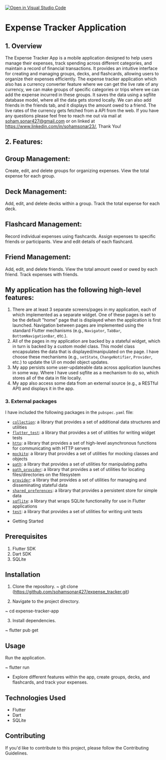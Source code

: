 [![Open in Visual Studio Code](https://classroom.github.com/assets/open-in-vscode-718a45dd9cf7e7f842a935f5ebbe5719a5e09af4491e668f4dbf3b35d5cca122.svg)](https://classroom.github.com/online_ide?assignment_repo_id=13136296&assignment_repo_type=AssignmentRepo)
# Expense Tracker Application

## 1. Overview

The Expense Tracker App is a mobile application designed to help users manage their expenses, track spending across different categories, and maintain a record of financial transactions. It provides an intuitive interface for creating and managing groups, decks, and flashcards, allowing users to organize their expenses efficiently. The expense tracker application which also has a currency converter feature where we can get the live rate of any currency, we can make groups of specific categories or trips where we can add the expense incurred in these groups. It saves the data using a sqflite database model, where all the data gets stored locally. We can also add friends in the friends tab, and it displays the amount owed to a friend. The live rates of the currency gets fetched from a API from the web. If you have any questions please feel free to reach me out via mail at soham.sonar427@gmail.com or on linked at https://www.linkedin.com/in/sohamsonar23/, Thank You!


## 2. Features:

## Group Management:

Create, edit, and delete groups for organizing expenses.
View the total expense for each group.

## Deck Management:

Add, edit, and delete decks within a group.
Track the total expense for each deck.

## Flashcard Management:

Record individual expenses using flashcards.
Assign expenses to specific friends or participants.
View and edit details of each flashcard.

## Friend Management:

Add, edit, and delete friends.
View the total amount owed or owed by each friend.
Track expenses with friends.

## My application has the following high-level features:

1. There are at least 3 separate screens/pages in my application, each of which implemented as a separate widget. One of these pages is set to be the default "home" page that is displayed when the application is first launched. Navigation between pages are implemented using the standard Flutter mechanisms (e.g., `Navigator`, `TabBar`, `BottomNavigationBar`, etc.).
2. All of the pages in my application are backed by a stateful widget, which in turn is backed by a custom model class. This model class encapsulates the data that is displayed/manipulated on the page. I have choose these mechanisms (e.g., `setState`, `ChangeNotifier`, `Provider`, etc.) to update the UI on model object updates.
3. My app persists some user-updateable data across application launches in some way. Where I have used sqflite as a mechanism to do so, which stores all of the data in file locally.
4. My app also access some data from an external source (e.g., a RESTful API) and displays it in the app.


### 3. External packages

I have included the following packages in the `pubspec.yaml` file:

- [`collection`](https://pub.dev/packages/collection): a library that provides a set of additional data structures and utilities
- [`flutter_test`](https://pub.dev/packages/flutter_test): a library that provides a set of utilities for writing widget tests
- [`http`](https://pub.dev/packages/http): a library that provides a set of high-level asynchronous functions for communicating with HTTP servers
- [`mockito`](https://pub.dev/packages/mockito): a library that provides a set of utilities for mocking classes and objects
- [`path`](https://pub.dev/packages/path): a library that provides a set of utilities for manipulating paths
- [`path_provider`](https://pub.dev/packages/path_provider): a library that provides a set of utilities for locating files/directories on the filesystem
- [`provider`](https://pub.dev/packages/provider): a library that provides a set of utilities for managing and disseminating stateful data
- [`shared_preferences`](https://pub.dev/packages/shared_preferences): a library that provides a persistent store for simple data
- [`sqflite`](https://pub.dev/packages/sqflite): a library that wraps SQLite functionality for use in Flutter applications
- [`test`](https://pub.dev/packages/test): a library that provides a set of utilities for writing unit tests

* Getting Started
## Prerequisites
1. Flutter SDK
2. Dart SDK
3. SQLite

## Installation
1. Clone the repository.
~ git clone (https://github.com/sohamsonar427/expense_tracker.git)

2. Navigate to the project directory.

~ cd expense-tracker-app

3. Install dependencies.

~ flutter pub get

## Usage
Run the application.

~ flutter run

- Explore different features within the app, create groups, decks, and flashcards, and track your expenses.

## Technologies Used
* Flutter
* Dart
* SQLite

## Contributing
If you'd like to contribute to this project, please follow the Contributing Guidelines.
